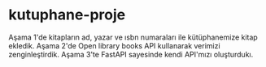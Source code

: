 # kutuphane-proje
Aşama 1'de kitapların ad, yazar ve ısbn numaraları ile kütüphanemize kitap ekledik. Aşama 2'de Open library books API kullanarak verimizi zenginleştirdik. Aşama 3'te FastAPI sayesinde kendi API'mızı oluşturdukı. 
